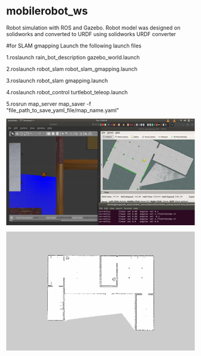 # mobilerobot_ws
Robot simulation with ROS and Gazebo. Robot model was designed on solidworks and converted to URDF using solidworks URDF converter

#for SLAM gmapping Launch the following launch files

1.roslaunch rain_bot_description gazebo_world.launch

2.roslaunch robot_slam robot_slam_gmapping.launch

3.roslaunch robot_slam gmapping.launch

4.roslaunch robot_control turtlebot_teleop.launch

5.rosrun map_server map_saver -f "file_path_to_save_yaml_file/map_name.yaml"
 
![alt map creation](https://github.com/GeorgeBethel/mobilerobot_ws/blob/master/src/rain_ws/pictures/SLAM_gmapping.png)

![alt map creation](https://github.com/GeorgeBethel/mobilerobot_ws/blob/master/src/rain_ws/pictures/map_generated.png)
